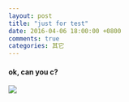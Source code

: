 ```yaml
---
layout: post
title: "just for test"
date: 2016-04-06 18:00:00 +0800
comments: true
categories: 其它
---
```


#### ok, can you c?

![](http://77g05y.com1.z0.glb.clouddn.com/2016-04-06-justfortest/IMG_1711.JPG)